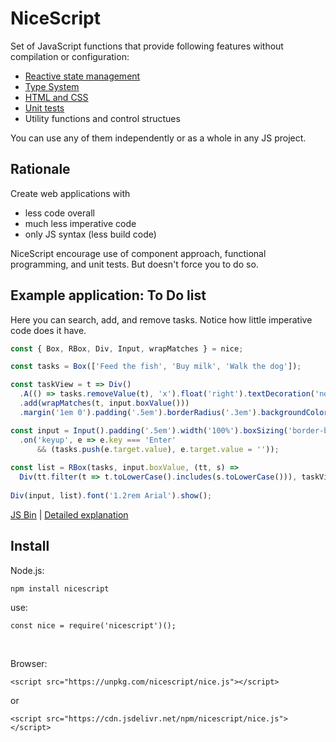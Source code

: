 NiceScript
=========

Set of JavaScript functions that provide following features without compilation 
or configuration:

* [Reactive state management](./doc/boxes.md)
* [Type System](./doc/types.md)
* [HTML and CSS](./doc/html.md)
* [Unit tests](./doc/tests.md)
* Utility functions and control structues


You can use any of them independently or as a whole in any JS project. 


## Rationale
Create web applications with 
* less code overall
* much less imperative code
* only JS syntax (less build code)

NiceScript encourage use of component approach, functional programming, and unit tests.
But doesn't force you to do so. 

## Example application: To Do list

Here you can search, add, and remove tasks. 
Notice how little imperative code does it have.


```javascript
const { Box, RBox, Div, Input, wrapMatches } = nice;

const tasks = Box(['Feed the fish', 'Buy milk', 'Walk the dog']);

const taskView = t => Div()
  .A(() => tasks.removeValue(t), 'x').float('right').textDecoration('none').up
  .add(wrapMatches(t, input.boxValue()))
  .margin('1em 0').padding('.5em').borderRadius('.3em').backgroundColor('#DEF');

const input = Input().padding('.5em').width('100%').boxSizing('border-box')
  .on('keyup', e => e.key === 'Enter' 
      && (tasks.push(e.target.value), e.target.value = ''));
  
const list = RBox(tasks, input.boxValue, (tt, s) => 
  Div(tt.filter(t => t.toLowerCase().includes(s.toLowerCase())), taskView));
  
Div(input, list).font('1.2rem Arial').show();
```
[JS Bin](https://jsbin.com/gajowevuvo/edit?html,output) |
[Detailed explanation](./doc/todo_example.md)







<!--
More examples:

* [Ball game](./examples/ball.html) ( [JS Bin](https://jsbin.com/wimayanovu/1/edit?html,output) )
* [Todo list](./examples/todo.html) ( [JS Bin](https://jsbin.com/yetufekopi/1/edit?html,output) )
* [Tic Tac Toe](./examples/tictactoe.html) 
  ( [JS Bin](https://jsbin.com/yozupufaci/edit?html,output) )
  ( [Tutorial](https://medium.com/@sergey.kashulin/creating-web-applications-with-nicescript-338184d18331) )
-->

## Install
Node.js:

`npm install nicescript`

use:

`const nice = require('nicescript')();`

&nbsp;

Browser:
<!--//TODO: check sourse-->
`<script src="https://unpkg.com/nicescript/nice.js"></script>`

or

`<script src="https://cdn.jsdelivr.net/npm/nicescript/nice.js"></script>`
